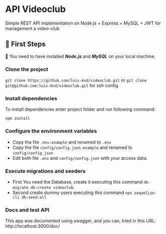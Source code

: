 # API Videoclub

Simple REST API implementation on Node.js + Express + MySQL + JWT for management a video-club

## 🚀️ First Steps

👀️ You need to have installed *****Node.js***** and ***MySQL*** on your local machine.

### Clone the project

`git clone https://github.com/luis-knd/videoclub.git` or `git clone git@github.com:luis-knd/videoclub.git` for ssh config

### Install dependencies

To install dependencies enter project folder and run following command:

`npm install`

### Configure the environment variables

* Copy the file `.env.example` and renamed to `.env`
* Copy the file `config/config.json.example` and renamed to `config/config.json`
* Edit both file `.env` and `config/config.json` with your access data.

### Execute migrations and seeders

* First You need the Database, create it executing this command `db-migrate db:create videoclub`.
* Second create dummy users executing this command `npx sequelize-cli db:seed:all`

### Docs and test API

This app was documented using swagger, and you can, tried in this URL: http://localhost:3000/doc/
